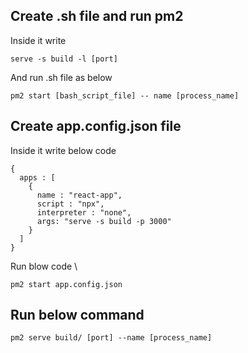 
## Create .sh file and run pm2
Inside it write 

```
serve -s build -l [port]
```
And run .sh file as below

```
pm2 start [bash_script_file] -- name [process_name]
```


## Create app.config.json file

Inside it write below code 

```
{
  apps : [
    {
      name : "react-app",
      script : "npx",
      interpreter : "none",
      args: "serve -s build -p 3000"
    }
  ]
}
```
Run blow code \
```
pm2 start app.config.json
```

## Run below command
```
pm2 serve build/ [port] --name [process_name]
```

